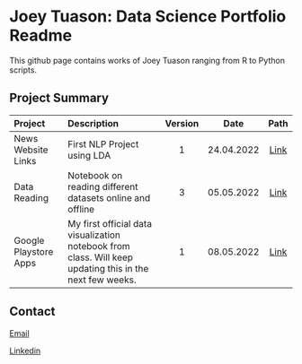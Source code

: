 # Joey Tuason: Data Science Portfolio Readme

This github page contains works of Joey Tuason ranging from R to Python scripts.

## Project Summary
| Project | Description | Version | Date | Path |
| :--- | :--- | :---: | :---: | :---: |
| News Website Links | First NLP Project using LDA | 1 | 24.04.2022 | [Link](https://github.com/joeytuason83/joeytuason.github.io/blob/0787bcb38665ace91dae958de081eb568b8b2338/Machine%20Learning/LDA%20Topic%20Modelling%20on%20News%20Pages_FINAL.ipynb) |
| Data Reading  | Notebook on reading different datasets online and offline | 3 | 05.05.2022 | [Link](https://github.com/joeytuason83/joeytuason83.github.io/blob/b4cf9f97ffff05b0f5d57690b5b14fea816279a9/Scripts/Loading%20Datasets.ipynb) |
| Google Playstore Apps | My first official data visualization notebook from class. Will keep updating this in the next few weeks. | 1 | 08.05.2022 | [Link](https://github.com/joeytuason83/joeytuason83.github.io/blob/660764a43c0be149301c7ebed181338e329939c8/Data%20Visualization/Individual%20Dataset-PythonicVizes_0507.ipynb) |

## Contact

[Email](mailto:joeytuason@gmail.com)

[Linkedin](www.linkedin.com/in/jose-mari-tuason-a0538820)
